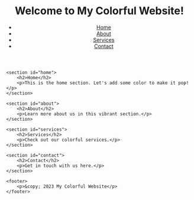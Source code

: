 <!DOCTYPE html>
<html lang="en">
<head>
    <meta charset="UTF-8">
    <meta name="viewport" content="width=device-width, initial-scale=1.0">
    <title>Colorful Website</title>
    <link rel="stylesheet" href="styles.css">
</head>
<body>
    <header>
        <h1>Welcome to My Colorful Website!</h1>
        <nav>
            <ul>
                <li><a href="#home">Home</a></li>
                <li><a href="#about">About</a></li>
                <li><a href="#services">Services</a></li>
                <li><a href="#contact">Contact</a></li>
            </ul>
        </nav>
    </header>

    <section id="home">
        <h2>Home</h2>
        <p>This is the home section. Let's add some color to make it pop!</p>
    </section>

    <section id="about">
        <h2>About</h2>
        <p>Learn more about us in this vibrant section.</p>
    </section>

    <section id="services">
        <h2>Services</h2>
        <p>Check out our colorful services.</p>
    </section>

    <section id="contact">
        <h2>Contact</h2>
        <p>Get in touch with us here.</p>
    </section>

    <footer>
        <p>&copy; 2023 My Colorful Website</p>
    </footer>
</body>
</html>

